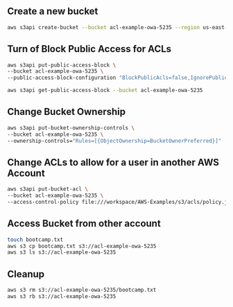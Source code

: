 ## Create a new bucket

```sh
aws s3api create-bucket --bucket acl-example-owa-5235 --region us-east-1
```

## Turn of Block Public Access for ACLs

```sh
aws s3api put-public-access-block \
--bucket acl-example-owa-5235 \
--public-access-block-configuration "BlockPublicAcls=false,IgnorePublicAcls=false,BlockPublicPolicy=true,RestrictPublicBuckets=true"
```

```sh
aws s3api get-public-access-block --bucket acl-example-owa-5235
```

## Change Bucket Ownership


```sh
aws s3api put-bucket-ownership-controls \
--bucket acl-example-owa-5235 \
--ownership-controls="Rules=[{ObjectOwnership=BucketOwnerPreferred}]"
```

## Change ACLs to allow for a user in another AWS Account

```sh
aws s3api put-bucket-acl \
--bucket acl-example-owa-5235 \
--access-control-policy file:///workspace/AWS-Examples/s3/acls/policy.json
```

## Access Bucket from other account

```sh
touch bootcamp.txt
aws s3 cp bootcamp.txt s3://acl-example-owa-5235
aws s3 ls s3://acl-example-owa-5235
```

## Cleanup

```sh
aws s3 rm s3://acl-example-owa-5235/bootcamp.txt
aws s3 rb s3://acl-example-owa-5235
```
